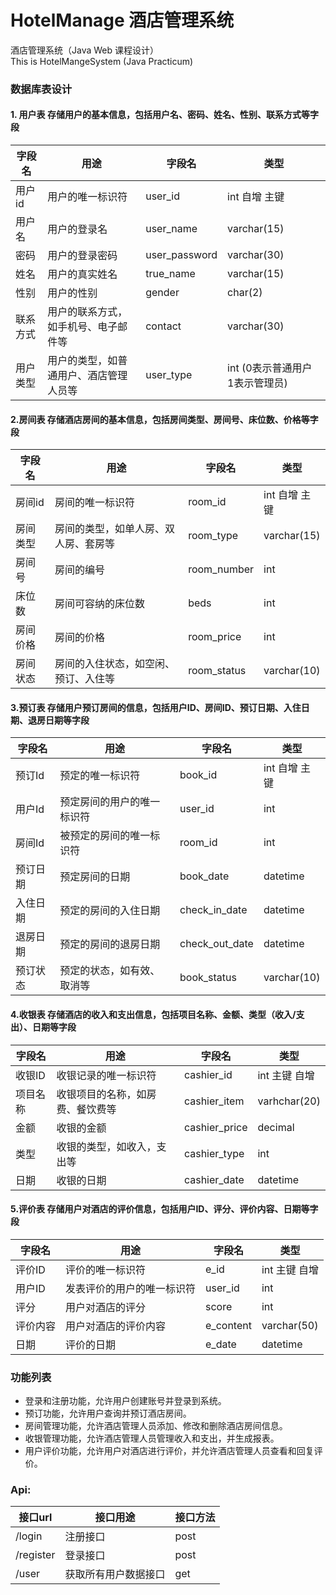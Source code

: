 # HotelManage   酒店管理系统
酒店管理系统（Java Web 课程设计）  
This is HotelMangeSystem (Java Practicum)
### 数据库表设计
#### 1. 用户表  存储用户的基本信息，包括用户名、密码、姓名、性别、联系方式等字段

| 字段名  | 用途                  | 字段名           | 类型                   |
|------|---------------------|---------------|----------------------|
| 用户id | 用户的唯一标识符            | user_id       | int 自增 主键            |
| 用户名  | 用户的登录名              | user_name     | varchar(15)          |
| 密码   | 用户的登录密码             | user_password | varchar(30)          |
| 姓名   | 用户的真实姓名             | true_name     | varchar(15)          |
| 性别   | 用户的性别               | gender        | char(2)              |
| 联系方式 | 用户的联系方式，如手机号、电子邮件等  | contact       | varchar(30)          |
| 用户类型 | 用户的类型，如普通用户、酒店管理人员等 | user_type     | int (0表示普通用户 1表示管理员) |

#### 2.房间表 存储酒店房间的基本信息，包括房间类型、房间号、床位数、价格等字段

| 字段名  | 用途                 | 字段名         | 类型          |
|------|--------------------|-------------|-------------|
| 房间id | 房间的唯一标识符           | room_id     | int 自增 主键   |
| 房间类型 | 房间的类型，如单人房、双人房、套房等 | room_type   | varchar(15) |
| 房间号  | 房间的编号              | room_number | int         |
| 床位数  | 房间可容纳的床位数          | beds        | int         |
| 房间价格 | 房间的价格              | room_price  | int         |
| 房间状态 | 房间的入住状态，如空闲、预订、入住等 | room_status | varchar(10) |

#### 3.预订表 存储用户预订房间的信息，包括用户ID、房间ID、预订日期、入住日期、退房日期等字段

| 字段名  | 用途            | 字段名            | 类型          |
|------|---------------|----------------|-------------|
| 预订Id | 预定的唯一标识符      | book_id        | int 自增 主键   |
| 用户Id | 预定房间的用户的唯一标识符 | user_id        | int         |
| 房间Id | 被预定的房间的唯一标识符  | room_id        | int         |
| 预订日期 | 预定房间的日期       | book_date      | datetime    |
| 入住日期 | 预定的房间的入住日期    | check_in_date  | datetime    |
| 退房日期 | 预定的房间的退房日期    | check_out_date | datetime    |
| 预订状态 | 预定的状态，如有效、取消等 | book_status    | varchar(10) |

#### 4.收银表 存储酒店的收入和支出信息，包括项目名称、金额、类型（收入/支出）、日期等字段

| 字段名  | 用途               | 字段名           | 类型           |
|------|------------------|---------------|--------------|
| 收银ID | 收银记录的唯一标识符       | cashier_id    | int 主键 自增    |
| 项目名称 | 收银项目的名称，如房费、餐饮费等 | cashier_item  | varhchar(20) |
| 金额   | 收银的金额            | cashier_price | decimal      |
| 类型   | 收银的类型，如收入，支出等    | cashier_type  | int          |
| 日期   | 收银的日期            | cashier_date  | datetime     |

#### 5.评价表 存储用户对酒店的评价信息，包括用户ID、评分、评价内容、日期等字段

| 字段名  | 用途            | 字段名       | 类型          |
|------|---------------|-----------|-------------|
| 评价ID | 评价的唯一标识符      | e_id      | int 主键 自增   |
| 用户ID | 发表评价的用户的唯一标识符 | user_id   | int         |
| 评分   | 用户对酒店的评分      | score     | int         |
| 评价内容 | 用户对酒店的评价内容    | e_content | varchar(50) |
| 日期   | 评价的日期         | e_date    | datetime    |

### 功能列表
- 登录和注册功能，允许用户创建账号并登录到系统。
- 预订功能，允许用户查询并预订酒店房间。
- 房间管理功能，允许酒店管理人员添加、修改和删除酒店房间信息。
- 收银管理功能，允许酒店管理人员管理收入和支出，并生成报表。
- 用户评价功能，允许用户对酒店进行评价，并允许酒店管理人员查看和回复评价。
### Api:

| 接口url     | 接口用途       | 接口方法 |
|-----------|------------|------|
| /login    | 注册接口       | post |
| /register | 登录接口       | post |
| /user     | 获取所有用户数据接口 | get  |


